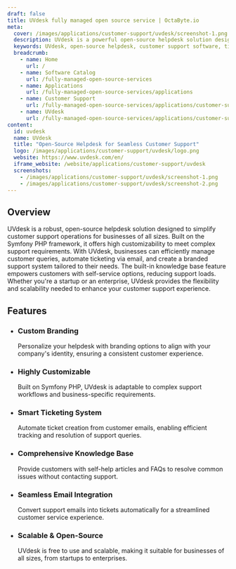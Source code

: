 ```yaml
---
draft: false
title: UVdesk fully managed open source service | OctaByte.io
meta:
  cover: /images/applications/customer-support/uvdesk/screenshot-1.png
  description: UVdesk is a powerful open-source helpdesk solution designed to streamline customer support with ticketing, branding, email management, and knowledge base features.
  keywords: UVdesk, open-source helpdesk, customer support software, ticketing system, email management, knowledge base, customizable helpdesk, Symfony helpdesk, self-service support, helpdesk automation
  breadcrumb:
    - name: Home
      url: /
    - name: Software Catalog
      url: /fully-managed-open-source-services
    - name: Applications
      url: /fully-managed-open-source-services/applications
    - name: Customer Support
      url: /fully-managed-open-source-services/applications/customer-support
    - name: UVdesk
      url: /fully-managed-open-source-services/applications/customer-support/uvdesk
content:
  id: uvdesk
  name: UVdesk
  title: "Open-Source Helpdesk for Seamless Customer Support"
  logo: /images/applications/customer-support/uvdesk/logo.png
  website: https://www.uvdesk.com/en/
  iframe_website: /website/applications/customer-support/uvdesk
  screenshots:
    - /images/applications/customer-support/uvdesk/screenshot-1.png
    - /images/applications/customer-support/uvdesk/screenshot-2.png
---
```


## Overview

UVdesk is a robust, open-source helpdesk solution designed to simplify customer support operations for businesses of all sizes. Built on the Symfony PHP framework, it offers high customizability to meet complex support requirements. With UVdesk, businesses can efficiently manage customer queries, automate ticketing via email, and create a branded support system tailored to their needs. The built-in knowledge base feature empowers customers with self-service options, reducing support loads. Whether you're a startup or an enterprise, UVdesk provides the flexibility and scalability needed to enhance your customer support experience.

## Features

- ### Custom Branding

  Personalize your helpdesk with branding options to align with your company's identity, ensuring a consistent customer experience.

- ### Highly Customizable

  Built on Symfony PHP, UVdesk is adaptable to complex support workflows and business-specific requirements.

- ### Smart Ticketing System

  Automate ticket creation from customer emails, enabling efficient tracking and resolution of support queries.

- ### Comprehensive Knowledge Base

  Provide customers with self-help articles and FAQs to resolve common issues without contacting support.

- ### Seamless Email Integration

  Convert support emails into tickets automatically for a streamlined customer service experience.

- ### Scalable & Open-Source

  UVdesk is free to use and scalable, making it suitable for businesses of all sizes, from startups to enterprises.
